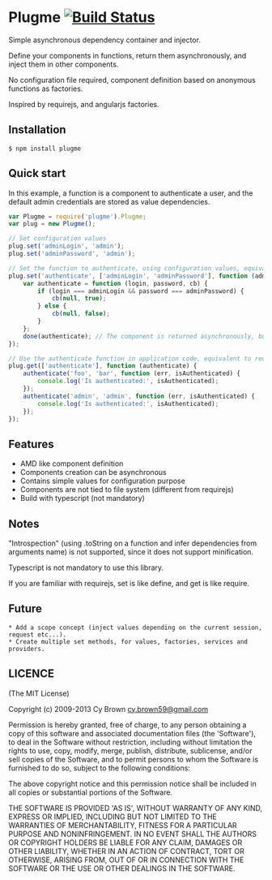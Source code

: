 Plugme [![Build Status](https://travis-ci.org/cybrown/plugme.png?branch=master)](https://travis-ci.org/cybrown/plugme)
======
Simple asynchronous dependency container and injector.

Define your components in functions, return them asynchronously, and inject them in other components.

No configuration file required, component definition based on anonymous functions as factories.

Inspired by requirejs, and angularjs factories.

## Installation

    $ npm install plugme

## Quick start

In this example, a function is a component to authenticate a user, and the default admin credentials are stored as value dependencies.

```js
var Plugme = require('plugme').Plugme;
var plug = new Plugme();

// Set configuration values
plug.set('adminLogin', 'admin');
plug.set('adminPassword', 'admin');

// Set the function to authenticate, using configuration values, equivalent to define
plug.set('authenticate', ['adminLogin', 'adminPassword'], function (adminLogin, adminPassword, done) {
    var authenticate = function (login, password, cb) {
        if (login === adminLogin && password === adminPassword) {
            cb(null, true);
        } else {
            cb(null, false);
        }
    };
    done(authenticate); // The component is returned asynchronously, but a return statement can be used if synchronous
});

// Use the authenticate function in application code, equivalent to require
plug.get(['authenticate'], function (authenticate) {
    authenticate('foo', 'bar', function (err, isAuthenticated) {
        console.log('Is authenticated:', isAuthenticated);
    });
    authenticate('admin', 'admin', function (err, isAuthenticated) {
        console.log('Is authenticated:', isAuthenticated);
    });
});
```

## Features

  * AMD like component definition
  * Components creation can be asynchronous
  * Contains simple values for configuration purpose
  * Components are not tied to file system (different from requirejs)
  * Build with typescript (not mandatory)

## Notes
"Introspection" (using .toString on a function and infer dependencies from arguments name) is not supported, since it does not support minification.

Typescript is not mandatory to use this library.

If you are familiar with requirejs, set is like define, and get is like require.

## Future

    * Add a scope concept (inject values depending on the current session, request etc...).
    * Create multiple set methods, for values, factories, services and providers.

## LICENCE
(The MIT License)

Copyright (c) 2009-2013 Cy Brown <cy.brown59@gmail.com>

Permission is hereby granted, free of charge, to any person obtaining
a copy of this software and associated documentation files (the
'Software'), to deal in the Software without restriction, including
without limitation the rights to use, copy, modify, merge, publish,
distribute, sublicense, and/or sell copies of the Software, and to
permit persons to whom the Software is furnished to do so, subject to
the following conditions:

The above copyright notice and this permission notice shall be
included in all copies or substantial portions of the Software.

THE SOFTWARE IS PROVIDED 'AS IS', WITHOUT WARRANTY OF ANY KIND,
EXPRESS OR IMPLIED, INCLUDING BUT NOT LIMITED TO THE WARRANTIES OF
MERCHANTABILITY, FITNESS FOR A PARTICULAR PURPOSE AND NONINFRINGEMENT.
IN NO EVENT SHALL THE AUTHORS OR COPYRIGHT HOLDERS BE LIABLE FOR ANY
CLAIM, DAMAGES OR OTHER LIABILITY, WHETHER IN AN ACTION OF CONTRACT,
TORT OR OTHERWISE, ARISING FROM, OUT OF OR IN CONNECTION WITH THE
SOFTWARE OR THE USE OR OTHER DEALINGS IN THE SOFTWARE.